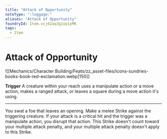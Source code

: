 ```yaml
---
title: "Attack of Opportunity"
noteType: ":luggage:"
aliases: "Attack of Opportunity"
foundryId: Item.vcj6Zaq3g1op1yMK
tags:
  - Item
---
```


# Attack of Opportunity
![[Mechanics/Character Building/Feats/zz_asset-files/icons-sundries-books-book-red-exclamation.webp|150]]

**Trigger** A creature within your reach uses a manipulate action or a move action, makes a ranged attack, or leaves a square during a move action it's using.

* * *

You swat a foe that leaves an opening. Make a melee Strike against the triggering creature. If your attack is a critical hit and the trigger was a manipulate action, you disrupt that action. This Strike doesn't count toward your multiple attack penalty, and your multiple attack penalty doesn't apply to this Strike.
